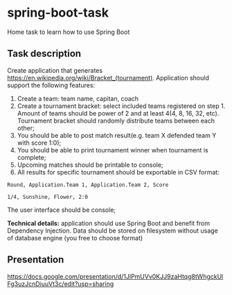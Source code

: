 # spring-boot-task
Home task to learn how to use Spring Boot

## Task description

Create application that generates https://en.wikipedia.org/wiki/Bracket_(tournament). Application should support the following features:
1) Create a team: team name, capitan, coach
2) Create a tournament bracket: select included teams registered on step 1. Amount of teams should be power of 2 and at least 4(4, 8, 16, 32, etc). Tournament bracket should randomly distribute teams between each other;
3) You should be able to post match result(e.g. team X defended team Y with score 1:0);
4) You should be able to print tournament winner when tournament is complete;
5) Upcoming matches should be printable to console;
6) All results for specific tournament should be exportable in CSV format: 

```
Round, Application.Team 1, Application.Team 2, Score

1/4, Sunshine, Flower, 2:0
```

 The user interface should be console;
 
**Technical details:** application should use Spring Boot and benefit from Dependency Injection. Data should be stored on filesystem without usage of database engine (you free to choose format)

## Presentation
https://docs.google.com/presentation/d/1JlPmUVv0KJJ9zaHtqg8tWhgckUlFg3uzJcnDiuuVt3c/edit?usp=sharing
